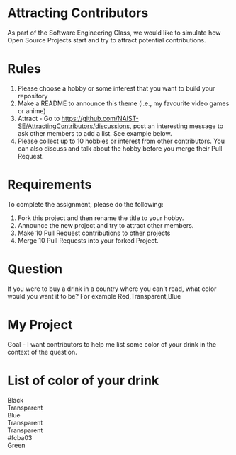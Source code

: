 # Attracting Contributors
As part of the Software Engineering Class, we would like to simulate how Open Source Projects start and try to attract potential contributions.

# Rules

1. Please choose a hobby or some interest that you want to build your repository
2. Make a README to announce this theme (i.e., my favourite video games or anime)
3. Attract - Go to https://github.com/NAIST-SE/AttractingContributors/discussions, post an interesting message to ask other members to add a list. See example below.
4. Please collect up to 10 hobbies or interest from other contributors. You can also discuss and talk about the hobby before you merge their Pull Request.

# Requirements
To complete the assignment, please do the following:
1. Fork this project and then rename the title to your hobby. 
2. Announce the new project and try to attract other members.
3. Make 10 Pull Request contributions to other projects
4. Merge 10 Pull Requests into your forked Project.

# Question
If you were to buy a drink in a country where you can't read, what color would you want it to be?
For example
Red,Transparent,Blue

# My Project
Goal - I want contributors to help me list some color of your drink in the context of the question.

# List of color of your drink
Black <br/>
Transparent <br/>
Blue <br/>
Transparent <br/>
Transparent <br/>
#fcba03 <br/>
Green<br/>

